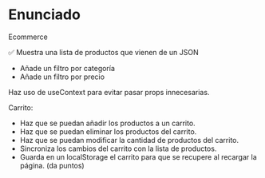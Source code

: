 # Enunciado

Ecommerce

✅ Muestra una lista de productos que vienen de un JSON

- Añade un filtro por categoría
- Añade un filtro por precio

Haz uso de useContext para evitar pasar props innecesarias.

Carrito:

- Haz que se puedan añadir los productos a un carrito.
- Haz que se puedan eliminar los productos del carrito.
- Haz que se puedan modificar la cantidad de productos del carrito.
- Sincroniza los cambios del carrito con la lista de productos.
- Guarda en un localStorage el carrito para que se recupere al recargar la página. (da puntos)
